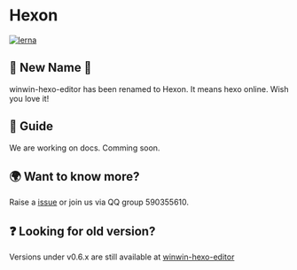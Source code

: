 # Hexon

[![lerna](https://img.shields.io/badge/maintained%20with-lerna-cc00ff.svg)](https://lerna.js.org/)

## 🎉 New Name 🎉

winwin-hexo-editor has been renamed to Hexon. It means hexo online. Wish you love it!

## 📖 Guide

We are working on docs. Comming soon.

## 🌍 Want to know more?

Raise a [issue](https://github.com/gethexon/hexon/issues) or join us via QQ group 590355610.

## ❓ Looking for old version?

Versions under v0.6.x are still available at [winwin-hexo-editor](https://github.com/YuJianghao/winwin-hexo-editor/)

